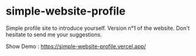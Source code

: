 # simple-website-profile
Simple profile site to introduce yourself. Version n°1 of the website.  Don't hesitate to send me your suggestions.

Show Demo : https://simple-website-profile.vercel.app/
